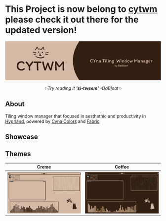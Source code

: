 # This Project is now belong to [cytwm](https://github.com/cytwm) please check it out there for the updated version!
<div align='center'> <img src='CYWM.png'/></div>
<div align='center'> 
<p>
  <i>✨Try reading it <b>'si-tweem'</b>  -DaBloat✨</i>
</p>
</div>

## About
Tiling window manager that focused in aesthethic and productivity in [Hyprland](https://github.com/hyprwm/Hyprland), powered by [Cyna Colors](https://github.com/DaBloat/cyna-colors) and [Fabric](https://github.com/Fabric-Development/fabric/)

## Showcase

## Themes
<div align = 'center'>
<table>
<tr>
  <th>Creme</th>
  <th>Coffee</th>
</tr>
<tr>
  <th><div align='center'> <img src='creme.png'/></div></th>
  <th><div align='center'> <img src='coffee.png'/></div></th>
</tr>
</table>
</div>
